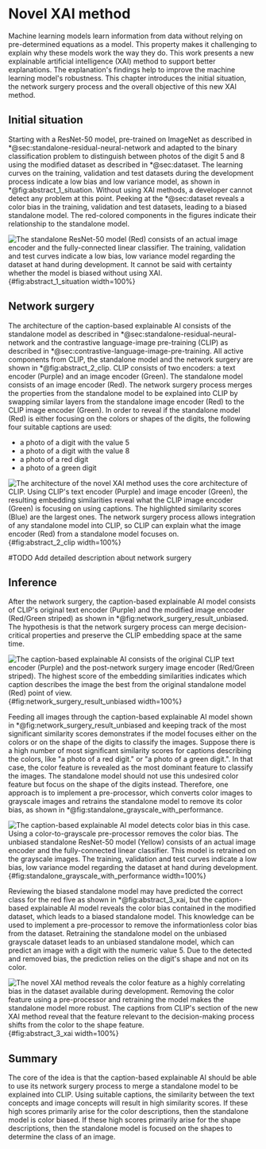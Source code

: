 # Novel XAI method
Machine learning models learn information from data without relying on pre-determined equations as a model. This property makes it challenging to explain why these models work the way they do. This work presents a new explainable artificial intelligence (XAI) method to support better explanations. The explanation's findings help to improve the machine learning model's robustness. This chapter introduces the initial situation, the network surgery process and the overall objective of this new XAI method.

## Initial situation
Starting with a ResNet-50 model, pre-trained on ImageNet as described in \*@sec:standalone-residual-neural-network and adapted to the binary classification problem to distinguish between photos of the digit 5 and 8 using the modified dataset as described in \*@sec:dataset. The learning curves on the training, validation and test datasets during the development process indicate a low bias and low variance model, as shown in \*@fig:abstract_1_situation. Without using XAI methods, a developer cannot detect any problem at this point. Peeking at the \*@sec:dataset reveals a color bias in the training, validation and test datasets, leading to a biased standalone model. The red-colored components in the figures indicate their relationship to the standalone model.

![The standalone ResNet-50 model (Red) consists of an actual image encoder and the fully-connected linear classifier. The training, validation and test curves indicate a low bias, low variance model regarding the dataset at hand during development. It cannot be said with certainty whether the model is biased without using XAI.](source/figures/abstract/abstract_1_situation.png "Architecture and training, validation and test curves of the biased standalone model."){#fig:abstract_1_situation width=100%}

## Network surgery
The architecture of the caption-based explainable AI consists of the standalone model as described in \*@sec:standalone-residual-neural-network and the contrastive language-image pre-training (CLIP) as described in \*@sec:contrastive-language-image-pre-training. All active components from CLIP, the standalone model and the network surgery are shown in \*@fig:abstract_2_clip. CLIP consists of two encoders: a text encoder (Purple) and an image encoder (Green). The standalone model consists of an image encoder (Red). The network surgery process merges the properties from the standalone model to be explained into CLIP by swapping similar layers from the standalone image encoder (Red) to the CLIP image encoder (Green). In order to reveal if the standalone model (Red) is either focusing on the colors or shapes of the digits, the following four suitable captions are used:

- a photo of a digit with the value 5
- a photo of a digit with the value 8
- a photo of a red digit
- a photo of a green digit

![The architecture of the novel XAI method uses the core architecture of CLIP. Using CLIP's text encoder (Purple) and image encoder (Green), the resulting embedding similarities reveal what the CLIP image encoder (Green) is focusing on using captions. The highlighted similarity scores (Blue) are the largest ones. The network surgery process allows integration of any standalone model into CLIP, so CLIP can explain what the image encoder (Red) from a standalone model focuses on.](source/figures/abstract/abstract_2_clip.png "Overview of the novel XAI method."){#fig:abstract_2_clip width=100%}

#TODO Add detailed description about network surgery

<!--
How transferable are features in deep neural networks?
https://papers.nips.cc/paper/2014/hash/375c71349b295fbe2dcdca9206f20a06-Abstract.html
-->

## Inference
After the network surgery, the caption-based explainable AI model consists of CLIP's original text encoder (Purple) and the modified image encoder (Red/Green striped) as shown in \*@fig:network_surgery_result_unbiased. The hypothesis is that the network surgery process can merge decision-critical properties and preserve the CLIP embedding space at the same time. 

![The caption-based explainable AI consists of the original CLIP text encoder (Purple) and the post-network surgery image encoder (Red/Green striped). The highest score of the embedding similarities indicates which caption describes the image the best from the original standalone model (Red) point of view.](source/figures/network_surgery_result_unbiased.png "Post-network surgery caption-based explainable AI model."){#fig:network_surgery_result_unbiased width=100%}

Feeding all images through the caption-based explainable AI model shown in \*@fig:network_surgery_result_unbiased and keeping track of the most significant similarity scores demonstrates if the model focuses either on the colors or on the shape of the digits to classify the images. Suppose there is a high number of most significant similarity scores for captions describing the colors, like "a photo of a red digit." or "a photo of a green digit.". In that case, the color feature is revealed as the most dominant feature to classify the images. The standalone model should not use this undesired color feature but focus on the shape of the digits instead. Therefore, one approach is to implement a pre-processor, which converts color images to grayscale images and retrains the standalone model to remove its color bias, as shown in \*@fig:standalone_grayscale_with_performance.

![The caption-based explainable AI model detects color bias in this case. Using a color-to-grayscale pre-processor removes the color bias. The unbiased standalone ResNet-50 model (Yellow) consists of an actual image encoder and the fully-connected linear classifier. This model is retrained on the grayscale images. The training, validation and test curves indicate a low bias, low variance model regarding the dataset at hand during development.](source/figures/standalone_grayscale_with_performance.png "Architecture and training, validation and test curves of the unbiased standalone model."){#fig:standalone_grayscale_with_performance width=100%}

Reviewing the biased standalone model may have predicted the correct class for the red five as shown in \*@fig:abstract_3_xai, but the caption-based explainable AI model reveals the color bias contained in the modified dataset, which leads to a biased standalone model. This knowledge can be used to implement a pre-processor to remove the informationless color bias from the dataset. Retraining the standalone model on the unbiased grayscale dataset leads to an unbiased standalone model, which can predict an image with a digit with the numeric value 5. Due to the detected and removed bias, the prediction relies on the digit's shape and not on its color.

![The novel XAI method reveals the color feature as a highly correlating bias in the dataset available during development. Removing the color feature using a pre-processor and retraining the model makes the standalone model more robust. The captions from CLIP's section of the new XAI method reveal that the feature relevant to the decision-making process shifts from the color to the shape feature.](source/figures/abstract/abstract_3_xai.png "Comparison between the standalone model with and without the use of XAI."){#fig:abstract_3_xai width=100%}

## Summary
The core of the idea is that the caption-based explainable AI should be able to use its network surgery process to merge a standalone model to be explained into CLIP. Using suitable captions, the similarity between the text concepts and image concepts will result in high similarity scores. If these high scores primarily arise for the color descriptions, then the standalone model is color biased. If these high scores primarily arise for the shape descriptions, then the standalone model is focused on the shapes to determine the class of an image.
